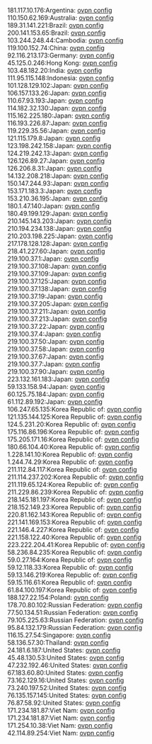 181.117.10.176:Argentina: [ovpn config](vpn/181_117_10_176.ovpn)  
110.150.62.169:Australia: [ovpn config](vpn/110_150_62_169.ovpn)  
189.31.141.221:Brazil: [ovpn config](vpn/189_31_141_221.ovpn)  
200.141.153.65:Brazil: [ovpn config](vpn/200_141_153_65.ovpn)  
103.244.248.44:Cambodia: [ovpn config](vpn/103_244_248_44.ovpn)  
119.100.152.74:China: [ovpn config](vpn/119_100_152_74.ovpn)  
92.116.213.173:Germany: [ovpn config](vpn/92_116_213_173.ovpn)  
45.125.0.246:Hong Kong: [ovpn config](vpn/45_125_0_246.ovpn)  
103.48.182.20:India: [ovpn config](vpn/103_48_182_20.ovpn)  
111.95.115.148:Indonesia: [ovpn config](vpn/111_95_115_148.ovpn)  
101.128.129.102:Japan: [ovpn config](vpn/101_128_129_102.ovpn)  
106.157.133.26:Japan: [ovpn config](vpn/106_157_133_26.ovpn)  
110.67.93.193:Japan: [ovpn config](vpn/110_67_93_193.ovpn)  
114.182.32.130:Japan: [ovpn config](vpn/114_182_32_130.ovpn)  
115.162.225.180:Japan: [ovpn config](vpn/115_162_225_180.ovpn)  
116.193.226.87:Japan: [ovpn config](vpn/116_193_226_87.ovpn)  
119.229.35.56:Japan: [ovpn config](vpn/119_229_35_56.ovpn)  
121.115.179.8:Japan: [ovpn config](vpn/121_115_179_8.ovpn)  
123.198.242.158:Japan: [ovpn config](vpn/123_198_242_158.ovpn)  
124.219.242.13:Japan: [ovpn config](vpn/124_219_242_13.ovpn)  
126.126.89.27:Japan: [ovpn config](vpn/126_126_89_27.ovpn)  
126.206.8.31:Japan: [ovpn config](vpn/126_206_8_31.ovpn)  
14.132.208.218:Japan: [ovpn config](vpn/14_132_208_218.ovpn)  
150.147.244.93:Japan: [ovpn config](vpn/150_147_244_93.ovpn)  
153.171.183.3:Japan: [ovpn config](vpn/153_171_183_3.ovpn)  
153.210.36.195:Japan: [ovpn config](vpn/153_210_36_195.ovpn)  
180.1.47.140:Japan: [ovpn config](vpn/180_1_47_140.ovpn)  
180.49.199.129:Japan: [ovpn config](vpn/180_49_199_129.ovpn)  
210.145.143.203:Japan: [ovpn config](vpn/210_145_143_203.ovpn)  
210.194.234.138:Japan: [ovpn config](vpn/210_194_234_138.ovpn)  
210.203.198.225:Japan: [ovpn config](vpn/210_203_198_225.ovpn)  
217.178.128.128:Japan: [ovpn config](vpn/217_178_128_128.ovpn)  
218.41.227.60:Japan: [ovpn config](vpn/218_41_227_60.ovpn)  
219.100.37.1:Japan: [ovpn config](vpn/219_100_37_1.ovpn)  
219.100.37.108:Japan: [ovpn config](vpn/219_100_37_108.ovpn)  
219.100.37.109:Japan: [ovpn config](vpn/219_100_37_109.ovpn)  
219.100.37.125:Japan: [ovpn config](vpn/219_100_37_125.ovpn)  
219.100.37.138:Japan: [ovpn config](vpn/219_100_37_138.ovpn)  
219.100.37.19:Japan: [ovpn config](vpn/219_100_37_19.ovpn)  
219.100.37.205:Japan: [ovpn config](vpn/219_100_37_205.ovpn)  
219.100.37.211:Japan: [ovpn config](vpn/219_100_37_211.ovpn)  
219.100.37.213:Japan: [ovpn config](vpn/219_100_37_213.ovpn)  
219.100.37.22:Japan: [ovpn config](vpn/219_100_37_22.ovpn)  
219.100.37.4:Japan: [ovpn config](vpn/219_100_37_4.ovpn)  
219.100.37.50:Japan: [ovpn config](vpn/219_100_37_50.ovpn)  
219.100.37.58:Japan: [ovpn config](vpn/219_100_37_58.ovpn)  
219.100.37.67:Japan: [ovpn config](vpn/219_100_37_67.ovpn)  
219.100.37.7:Japan: [ovpn config](vpn/219_100_37_7.ovpn)  
219.100.37.90:Japan: [ovpn config](vpn/219_100_37_90.ovpn)  
223.132.161.183:Japan: [ovpn config](vpn/223_132_161_183.ovpn)  
59.133.158.94:Japan: [ovpn config](vpn/59_133_158_94.ovpn)  
60.125.75.184:Japan: [ovpn config](vpn/60_125_75_184.ovpn)  
61.112.89.192:Japan: [ovpn config](vpn/61_112_89_192.ovpn)  
106.247.65.135:Korea Republic of: [ovpn config](vpn/106_247_65_135.ovpn)  
121.135.144.125:Korea Republic of: [ovpn config](vpn/121_135_144_125.ovpn)  
124.5.231.20:Korea Republic of: [ovpn config](vpn/124_5_231_20.ovpn)  
175.116.86.196:Korea Republic of: [ovpn config](vpn/175_116_86_196.ovpn)  
175.205.171.16:Korea Republic of: [ovpn config](vpn/175_205_171_16.ovpn)  
180.66.104.40:Korea Republic of: [ovpn config](vpn/180_66_104_40.ovpn)  
1.228.141.10:Korea Republic of: [ovpn config](vpn/1_228_141_10.ovpn)  
1.244.74.29:Korea Republic of: [ovpn config](vpn/1_244_74_29.ovpn)  
211.112.84.117:Korea Republic of: [ovpn config](vpn/211_112_84_117.ovpn)  
211.114.237.202:Korea Republic of: [ovpn config](vpn/211_114_237_202.ovpn)  
211.119.65.124:Korea Republic of: [ovpn config](vpn/211_119_65_124.ovpn)  
211.229.86.239:Korea Republic of: [ovpn config](vpn/211_229_86_239.ovpn)  
218.145.181.197:Korea Republic of: [ovpn config](vpn/218_145_181_197.ovpn)  
218.152.149.23:Korea Republic of: [ovpn config](vpn/218_152_149_23.ovpn)  
220.81.162.143:Korea Republic of: [ovpn config](vpn/220_81_162_143.ovpn)  
221.141.169.153:Korea Republic of: [ovpn config](vpn/221_141_169_153.ovpn)  
221.146.4.227:Korea Republic of: [ovpn config](vpn/221_146_4_227.ovpn)  
221.158.122.40:Korea Republic of: [ovpn config](vpn/221_158_122_40.ovpn)  
223.222.204.41:Korea Republic of: [ovpn config](vpn/223_222_204_41.ovpn)  
58.236.84.235:Korea Republic of: [ovpn config](vpn/58_236_84_235.ovpn)  
59.0.27.164:Korea Republic of: [ovpn config](vpn/59_0_27_164.ovpn)  
59.12.118.33:Korea Republic of: [ovpn config](vpn/59_12_118_33.ovpn)  
59.13.146.219:Korea Republic of: [ovpn config](vpn/59_13_146_219.ovpn)  
59.15.116.61:Korea Republic of: [ovpn config](vpn/59_15_116_61.ovpn)  
61.84.100.197:Korea Republic of: [ovpn config](vpn/61_84_100_197.ovpn)  
188.127.22.154:Poland: [ovpn config](vpn/188_127_22_154.ovpn)  
178.70.80.102:Russian Federation: [ovpn config](vpn/178_70_80_102.ovpn)  
77.50.134.51:Russian Federation: [ovpn config](vpn/77_50_134_51.ovpn)  
79.105.225.63:Russian Federation: [ovpn config](vpn/79_105_225_63.ovpn)  
95.84.132.179:Russian Federation: [ovpn config](vpn/95_84_132_179.ovpn)  
116.15.27.54:Singapore: [ovpn config](vpn/116_15_27_54.ovpn)  
58.136.57.30:Thailand: [ovpn config](vpn/58_136_57_30.ovpn)  
24.181.6.187:United States: [ovpn config](vpn/24_181_6_187.ovpn)  
45.48.130.53:United States: [ovpn config](vpn/45_48_130_53.ovpn)  
47.232.192.46:United States: [ovpn config](vpn/47_232_192_46.ovpn)  
67.183.60.80:United States: [ovpn config](vpn/67_183_60_80.ovpn)  
73.162.129.16:United States: [ovpn config](vpn/73_162_129_16.ovpn)  
73.240.197.52:United States: [ovpn config](vpn/73_240_197_52.ovpn)  
76.135.157.145:United States: [ovpn config](vpn/76_135_157_145.ovpn)  
76.87.58.92:United States: [ovpn config](vpn/76_87_58_92.ovpn)  
171.234.181.87:Viet Nam: [ovpn config](vpn/171_234_181_87.ovpn)  
171.234.181.87:Viet Nam: [ovpn config](vpn/171_234_181_87.ovpn)  
171.254.10.38:Viet Nam: [ovpn config](vpn/171_254_10_38.ovpn)  
42.114.89.254:Viet Nam: [ovpn config](vpn/42_114_89_254.ovpn)  

